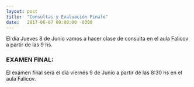 ```yaml
---
layout: post
title:  "Consultas y Evaluación Finalo"
date:   2017-06-07 09:00:00 -0300
---
```

El día Jueves 8 de Junio vamos a hacer clase de consulta en el aula Falicov a partir de las 9 hs.

### EXAMEN FINAL:
El exámen final será el día viernes 9 de Junio a partir de las 8:30 hs en el aula Falicov.
